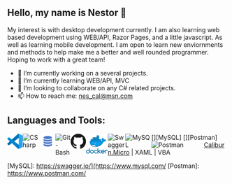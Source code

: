 ## Hello, my name is Nestor 👋 ##

My interest is with desktop development currently. I am also learning web based development using WEB/API, Razor Pages, and a little javascript. As well as learning mobile development. I am open to learn new enviornments and methods to help make me a better and well rounded programmer. Hoping to work with a great team!

- 🔭 I’m currently working on a several projects.
- 🌱 I’m currently learning WEB/API, MVC 
- 👯 I’m looking to collaborate on any C# related projects. 
- 📫 How to reach me: nes_cal@msn.com

## Languages and Tools:

[<img align="left" alt="Visual Studio Code" width="35px" src="https://raw.githubusercontent.com/github/explore/80688e429a7d4ef2fca1e82350fe8e3517d3494d/topics/visual-studio-code/visual-studio-code.png" />][Visual Studio]
[<img align="left" alt="CSharp" width="40px" src="https://user-images.githubusercontent.com/25181517/121405384-444d7300-c95d-11eb-959f-913020d3bf90.png" />][CSharp]
[<img align="left" alt="SQL" width="35px" src="https://raw.githubusercontent.com/github/explore/80688e429a7d4ef2fca1e82350fe8e3517d3494d/topics/sql/sql.png" />][SQL]
[<img align="left" alt="Git-Bash" width="35px" src="https://user-images.githubusercontent.com/25181517/117364277-fc4eb280-aebd-11eb-8769-a3583c6a2037.png" />][GIT]
[<img align="left" alt="GitHub" width="35px" src="https://raw.githubusercontent.com/github/explore/78df643247d429f6cc873026c0622819ad797942/topics/github/github.png" />][GITHUB]
[<img align="left" alt="Docker" width="50px" src="https://raw.githubusercontent.com/github/explore/80688e429a7d4ef2fca1e82350fe8e3517d3494d/topics/docker/docker.png" />][DOCKER]
[<img align="left" alt="Swagger" width="40px" src="https://user-images.githubusercontent.com/25181517/186711335-a3729606-5a78-4496-9a36-06efcc74f800.png" />][SWAGGER]
[<img align="left" alt="MySQL" width="60px" src="https://user-images.githubusercontent.com/25181517/183896128-ec99105a-ec1a-4d85-b08b-1aa1620b2046.png" />][MySQL]
[<img align="left" alt="Postman" width="120px" src="https://cdn.svgporn.com/logos/postman.svg" />][Postman]
<a href="https://caliburnmicro.com/" title="Home">Caliburn.Micro</a>
| XAML
| VBA

[Visual Studio]: https://visualstudio.microsoft.com/
[CSharp]: https://docs.microsoft.com/en-us/dotnet/csharp/programming-guide/
[SQL]: https://docs.microsoft.com/en-us/sql/?view=sql-server-ver16
[GIT]: https://git-scm.com/
[GITHUB]: https://github.com/
[DOCKER]: https://www.docker.com/
[SWAGGER]: https://swagger.io/
[MySQL]: https://swagger.io/](https://www.mysql.com/
[Postman]: https://www.postman.com/
